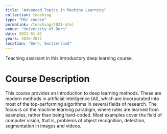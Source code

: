 ```yaml
---
title: "Advanced Topics in Machine Learning"
collection: teaching
type: "MSc course"
permalink: /teaching/2021-atml
venue: "University of Bern"
date: 2021-01-01
years: 2020-2021
location: "Bern, Switzerland"
---
```


Teaching assistant in this introductory deep learning course. 


Course Description
======
This course provides an introduction to deep learning methods. These are modern methods in artificial intelligence (AI), which are incorporated into most of the top-performing algorithms in several fields of research. The focus is on the machine learning paradigm, where rules are learned from examples, rather than being hard-coded. Most examples cover the field of computer vision, that is, problems of object recognition, detection, segmentation in images and videos.
